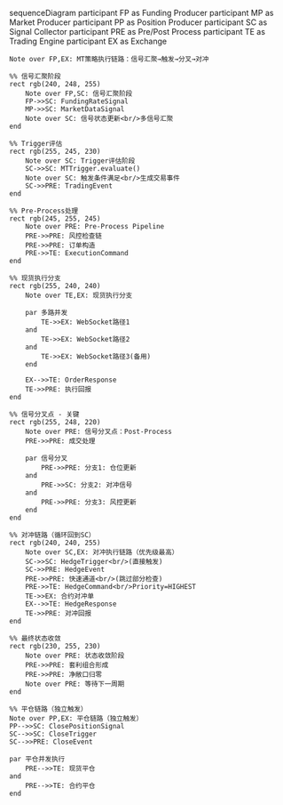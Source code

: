 sequenceDiagram
    participant FP as Funding Producer
    participant MP as Market Producer
    participant PP as Position Producer
    participant SC as Signal Collector
    participant PRE as Pre/Post Process
    participant TE as Trading Engine
    participant EX as Exchange
    
    Note over FP,EX: MT策略执行链路：信号汇聚→触发→分叉→对冲
    
    %% 信号汇聚阶段
    rect rgb(240, 248, 255)
        Note over FP,SC: 信号汇聚阶段
        FP->>SC: FundingRateSignal
        MP->>SC: MarketDataSignal
        Note over SC: 信号状态更新<br/>多信号汇聚
    end
    
    %% Trigger评估
    rect rgb(255, 245, 230)
        Note over SC: Trigger评估阶段
        SC->>SC: MTTrigger.evaluate()
        Note over SC: 触发条件满足<br/>生成交易事件
        SC->>PRE: TradingEvent
    end
    
    %% Pre-Process处理
    rect rgb(245, 255, 245)
        Note over PRE: Pre-Process Pipeline
        PRE->>PRE: 风控检查链
        PRE->>PRE: 订单构造
        PRE->>TE: ExecutionCommand
    end
    
    %% 现货执行分支
    rect rgb(255, 240, 240)
        Note over TE,EX: 现货执行分支
        
        par 多路并发
            TE->>EX: WebSocket路径1
        and
            TE->>EX: WebSocket路径2
        and
            TE->>EX: WebSocket路径3(备用)
        end
        
        EX-->>TE: OrderResponse
        TE->>PRE: 执行回报
    end
    
    %% 信号分叉点 - 关键
    rect rgb(255, 248, 220)
        Note over PRE: 信号分叉点：Post-Process
        PRE->>PRE: 成交处理
        
        par 信号分叉
            PRE->>PRE: 分支1: 仓位更新
        and
            PRE->>SC: 分支2: 对冲信号
        and
            PRE->>PRE: 分支3: 风控更新
        end
    end
    
    %% 对冲链路（循环回到SC）
    rect rgb(240, 240, 255)
        Note over SC,EX: 对冲执行链路（优先级最高）
        SC->>SC: HedgeTrigger<br/>(直接触发)
        SC->>PRE: HedgeEvent
        PRE->>PRE: 快速通道<br/>(跳过部分检查)
        PRE->>TE: HedgeCommand<br/>Priority=HIGHEST
        TE->>EX: 合约对冲单
        EX-->>TE: HedgeResponse
        TE->>PRE: 对冲回报
    end
    
    %% 最终状态收敛
    rect rgb(230, 255, 230)
        Note over PRE: 状态收敛阶段
        PRE->>PRE: 套利组合形成
        PRE->>PRE: 净敞口归零
        Note over PRE: 等待下一周期
    end
    
    %% 平仓链路（独立触发）
    Note over PP,EX: 平仓链路（独立触发）
    PP-->>SC: ClosePositionSignal
    SC-->>SC: CloseTrigger
    SC-->>PRE: CloseEvent
    
    par 平仓并发执行
        PRE-->>TE: 现货平仓
    and
        PRE-->>TE: 合约平仓
    end